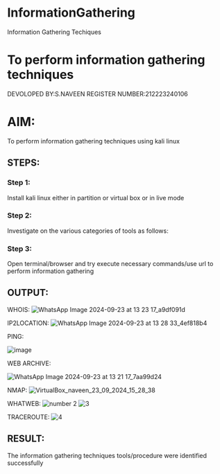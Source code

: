 # InformationGathering
Information Gathering Techiques

# To perform information gathering techniques
DEVOLOPED BY:S.NAVEEN
REGISTER NUMBER:212223240106
# AIM:

To perform information gathering techniques using kali linux 

## STEPS:

### Step 1:

Install kali linux either in partition or virtual box or in live mode

### Step 2:

Investigate on the various categories of tools as follows:

### Step 3:
Open terminal/browser and try execute necessary commands/use url to perform information gathering


## OUTPUT:
WHOIS:
![WhatsApp Image 2024-09-23 at 13 23 17_a9df091d](https://github.com/user-attachments/assets/fc6b1b84-e037-446b-9983-eb9e6f0a56ad)


IP2LOCATION:
![WhatsApp Image 2024-09-23 at 13 28 33_4ef818b4](https://github.com/user-attachments/assets/e56902ea-4be8-4308-a0ad-183270decc83)

PING:

![image](https://github.com/user-attachments/assets/402d3f01-6277-4e49-806c-6a01e6f68766)

WEB ARCHIVE:

![WhatsApp Image 2024-09-23 at 13 21 17_7aa99d24](https://github.com/user-attachments/assets/0fee594f-1bfe-450d-9e88-8ecf4eaa943c)

NMAP:
![VirtualBox_naveen_23_09_2024_15_28_38](https://github.com/user-attachments/assets/afc7b9f7-c2b0-415c-a582-ddf7be80d580)

WHATWEB:
![number 2](https://github.com/user-attachments/assets/3ad571f0-ad63-491c-bebc-db125bb6c2e7)
![3](https://github.com/user-attachments/assets/c8552ed2-4e67-4b0f-adb2-5ad06076db0a)


TRACEROUTE:
![4](https://github.com/user-attachments/assets/9f359e32-d24d-4831-a1bc-662495ee5c93)




## RESULT:
The information gathering techniques tools/procedure were  identified successfully
